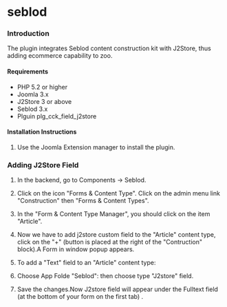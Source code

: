 # seblod

### Introduction

The plugin integrates Seblod content construction kit with J2Store, thus adding ecommerce capability to zoo. 

#### Requirements
* PHP 5.2 or higher
* Joomla 3.x
* J2Store 3 or above
* Seblod 3.x
* Plguin plg_cck_field_j2store

#### Installation Instructions 
1. Use the Joomla Extension manager to install the plugin.


### Adding J2Store Field 
1. In the backend, go to Components -> Seblod.
2. Click on the icon "Forms & Content Type". Click on the admin menu link "Construction" then "Forms & Content Types".
3. In the "Form & Content Type Manager", you should click on the item "Article".

4. Now we have to add j2store custom field to the "Article" content type, click on the "+" (button is placed at the right of the "Contruction"  block).A Form in window popup appears.

5. To add a "Text" field to an "Article" content type:

6. Choose App Folde "Seblod": then choose type "J2store" field.

7. Save the changes.Now J2store field will appear under the Fulltext field (at the bottom of your form on the first tab) .



 